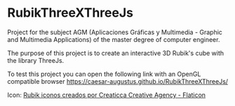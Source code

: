# RubikThreeXThreeJs

Project for the subject AGM (Aplicaciones Gráficas y Multimedia - Graphic and Multimedia Applications) of the master degree of computer engineer.

The purpose of this project is to create an interactive 3D Rubik's cube with the library ThreeJs.

To test this project you can open the following link with an OpenGL compatible browser
<a>https://caesar-augustus.github.io/RubikThreeXThreeJs/</a>

Icon:
<a href="https://www.flaticon.es/iconos-gratis/rubik" title="rubik iconos">Rubik iconos creados por Creaticca Creative Agency - Flaticon</a>